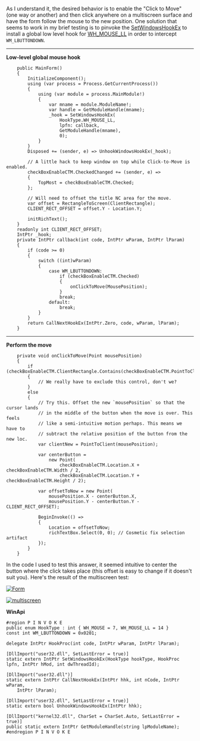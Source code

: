 As I understand it, the desired behavior is to enable the "Click to Move" (one way or another) and then click anywhere on a multiscreen surface and have the form follow the mouse to the new position. One solution that seems to work in my brief testing is to pinvoke the [SetWindowsHookEx](http://pinvoke.net/default.aspx/user32/SetWindowsHookEx.html) to install a global low level hook for [WH_MOUSE_LL](https://learn.microsoft.com/en-us/windows/win32/winmsg/about-hooks#wh_mouse_ll) in order to intercept `WM_LBUTTONDOWN`.
***

**Low-level global mouse hook**

        public MainForm()
        {
            InitializeComponent();
            using (var process = Process.GetCurrentProcess())
            {
                using (var module = process.MainModule!)
                {
                    var mname = module.ModuleName!;
                    var handle = GetModuleHandle(mname);
                    _hook = SetWindowsHookEx(
                        HookType.WH_MOUSE_LL,
                        lpfn: callback,
                        GetModuleHandle(mname),
                        0);
                }
            }
            Disposed += (sender, e) => UnhookWindowsHookEx(_hook);

            // A little hack to keep window on top while Click-to-Move is enabled.
            checkBoxEnableCTM.CheckedChanged += (sender, e) =>
            {
                TopMost = checkBoxEnableCTM.Checked;
            };

            // Will need to offset the title NC area for the move.
            var offset = RectangleToScreen(ClientRectangle);
            CLIENT_RECT_OFFSET = offset.Y - Location.Y;

            initRichText();
        }
        readonly int CLIENT_RECT_OFFSET;
        IntPtr _hook;
        private IntPtr callback(int code, IntPtr wParam, IntPtr lParam)
        {
            if (code >= 0)
            {
                switch ((int)wParam)
                {
                    case WM_LBUTTONDOWN:
                        if (checkBoxEnableCTM.Checked)
                        {
                            onClickToMove(MousePosition);
                        }
                        break;
                    default:
                        break;
                }
            }
            return CallNextHookEx(IntPtr.Zero, code, wParam, lParam);
        }

***
**Perform the move**

        private void onClickToMove(Point mousePosition)
        {
            if (checkBoxEnableCTM.ClientRectangle.Contains(checkBoxEnableCTM.PointToClient(mousePosition)))
            {
                // We really have to exclude this control, don't we?
            }
            else
            {
                // Try this. Offset the new `mousePosition` so that the cursor lands
                // in the middle of the button when the move is over. This feels
                // like a semi-intuitive motion perhaps. This means we have to
                // subtract the relative position of the button from the new loc.
                var clientNew = PointToClient(mousePosition);

                var centerButton =
                    new Point(
                        checkBoxEnableCTM.Location.X + checkBoxEnableCTM.Width / 2,
                        checkBoxEnableCTM.Location.Y + checkBoxEnableCTM.Height / 2);

                var offsetToNow = new Point(
                    mousePosition.X - centerButton.X,
                    mousePosition.Y - centerButton.Y - CLIENT_RECT_OFFSET);

                BeginInvoke(() =>
                {
                    Location = offsetToNow;                    
                    richTextBox.Select(0, 0); // Cosmetic fix selection artifact
                });
            }
        }

In the code I used to test this answer, it seemed intuitive to center the button where the click takes place (this offset is easy to change if it doesn't suit you). Here's the result of the multiscreen test:


[![Form][1]][1]

[![multiscreen][2]][2]

**WinApi**


    #region P I N V O K E
    public enum HookType : int { WH_MOUSE = 7, WH_MOUSE_LL = 14 }
    const int WM_LBUTTONDOWN = 0x0201;

    delegate IntPtr HookProc(int code, IntPtr wParam, IntPtr lParam);

    [DllImport("user32.dll", SetLastError = true)]
    static extern IntPtr SetWindowsHookEx(HookType hookType, HookProc lpfn, IntPtr hMod, int dwThreadId);

    [DllImport("user32.dll")]
    static extern IntPtr CallNextHookEx(IntPtr hhk, int nCode, IntPtr wParam,
        IntPtr lParam);

    [DllImport("user32.dll", SetLastError = true)]
    static extern bool UnhookWindowsHookEx(IntPtr hhk);

    [DllImport("kernel32.dll", CharSet = CharSet.Auto, SetLastError = true)]
    public static extern IntPtr GetModuleHandle(string lpModuleName);
    #endregion P I N V O K E


  [1]: https://i.stack.imgur.com/tLFqX.png
  [2]: https://i.stack.imgur.com/8I2wy.jpg